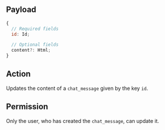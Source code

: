## Payload

```js
{
  // Required fields
  id: Id;

  // Optional fields
  content?: Html;
}
```

## Action

Updates the content of a `chat_message` given by the key `id`.

## Permission

Only the user, who has created the `chat_message`, can update it.